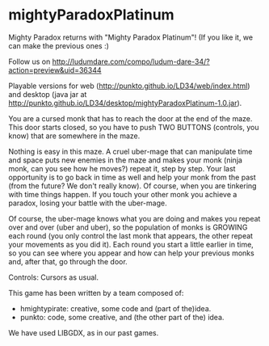 # mightyParadoxPlatinum

Mighty Paradox returns with "Mighty Paradox Platinum"! (If you like it, we can make the previous ones :)

Follow us on http://ludumdare.com/compo/ludum-dare-34/?action=preview&uid=36344

Playable versions for web (http://punkto.github.io/LD34/web/index.html) and desktop (java jar at http://punkto.github.io/LD34/desktop/mightyParadoxPlatinum-1.0.jar).

You are a cursed monk that has to reach the door at the end of the maze. This door starts closed, so you have to push TWO BUTTONS (controls, you know) that are somewhere in the maze.

Nothing is easy in this maze. A cruel uber-mage that can manipulate time and space puts new enemies in the maze and makes your monk (ninja monk, can you see how he moves?) repeat it, step by step. Your last opportunity is to go back in time as well and help your monk from the past (from the future? We don't really know). Of course, when you are tinkering with time things happen. If you touch your other monk you achieve a paradox, losing your battle with the uber-mage.

Of course, the uber-mage knows what you are doing and makes you repeat over and over (uber and uber), so the population of monks is GROWING each round (you only control the last monk that appears, the other repeat your movements as you did it). Each round you start a little earlier in time, so you can see where you appear and how can help your previous monks and, after that, go through the door.


Controls: Cursors as usual.


This game has been written by a team composed of:

- hmightypirate: creative, some code and (part of the)idea.
- punkto: code, some creative, and (the other part of the) idea.

We have used LIBGDX, as in our past games.

